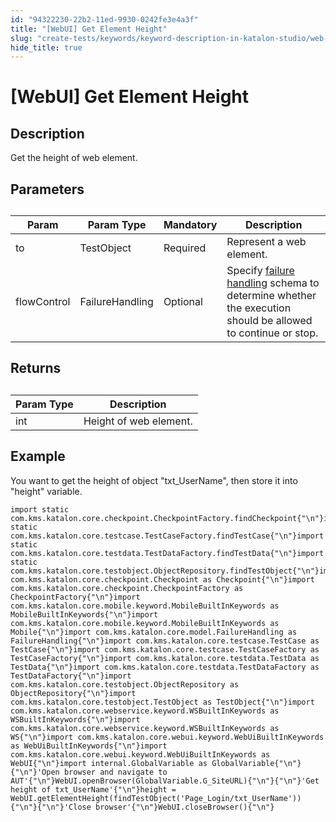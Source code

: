 ```yaml
---
id: "94322230-22b2-11ed-9930-0242fe3e4a3f"
title: "[WebUI] Get Element Height"
slug: "create-tests/keywords/keyword-description-in-katalon-studio/web-ui-keywords/webui-get-element-height"
hide_title: true
---
```


# <a id="id_0" class="anchor_top_offset"/><a id="ariaid-title1" class="anchor_top_offset"/>[WebUI] Get Element Height


## <a id="id_0__id_1" class="anchor_top_offset"/>Description  

              
<p xmlns="http://www.w3.org/1999/xhtml" className="p">Get the height of web element.</p> 
      

## <a id="id_0__id_2" class="anchor_top_offset"/>Parameters  

              
<table xmlns="http://www.w3.org/1999/xhtml" className="table anchor_top_offset" id="id_0__af4d95e5-9b25-401e-b7a5-396b43070d32"><caption /><thead className="thead"><tr className><th className="entry anchor_top_offset" id="id_0__af4d95e5-9b25-401e-b7a5-396b43070d32__entry__1">Param</th><th className="entry anchor_top_offset" id="id_0__af4d95e5-9b25-401e-b7a5-396b43070d32__entry__2">Param Type</th><th className="entry anchor_top_offset" id="id_0__af4d95e5-9b25-401e-b7a5-396b43070d32__entry__3">Mandatory</th><th className="entry anchor_top_offset" id="id_0__af4d95e5-9b25-401e-b7a5-396b43070d32__entry__4">Description</th></tr></thead><tbody className="tbody"><tr className><td className="entry" headers="id_0__af4d95e5-9b25-401e-b7a5-396b43070d32__entry__1 id_0__af4d95e5-9b25-401e-b7a5-396b43070d32__entry__2 id_0__af4d95e5-9b25-401e-b7a5-396b43070d32__entry__3 id_0__af4d95e5-9b25-401e-b7a5-396b43070d32__entry__4 ">to</td><td className="entry" headers="id_0__af4d95e5-9b25-401e-b7a5-396b43070d32__entry__1 id_0__af4d95e5-9b25-401e-b7a5-396b43070d32__entry__2 id_0__af4d95e5-9b25-401e-b7a5-396b43070d32__entry__3 id_0__af4d95e5-9b25-401e-b7a5-396b43070d32__entry__4 ">TestObject</td><td className="entry" headers="id_0__af4d95e5-9b25-401e-b7a5-396b43070d32__entry__1 id_0__af4d95e5-9b25-401e-b7a5-396b43070d32__entry__2 id_0__af4d95e5-9b25-401e-b7a5-396b43070d32__entry__3 id_0__af4d95e5-9b25-401e-b7a5-396b43070d32__entry__4 ">Required</td><td className="entry" headers="id_0__af4d95e5-9b25-401e-b7a5-396b43070d32__entry__1 id_0__af4d95e5-9b25-401e-b7a5-396b43070d32__entry__2 id_0__af4d95e5-9b25-401e-b7a5-396b43070d32__entry__3 id_0__af4d95e5-9b25-401e-b7a5-396b43070d32__entry__4 ">Represent a web element.</td></tr><tr className><td className="entry" headers="id_0__af4d95e5-9b25-401e-b7a5-396b43070d32__entry__1 id_0__af4d95e5-9b25-401e-b7a5-396b43070d32__entry__2 id_0__af4d95e5-9b25-401e-b7a5-396b43070d32__entry__3 id_0__af4d95e5-9b25-401e-b7a5-396b43070d32__entry__4 ">flowControl</td><td className="entry" headers="id_0__af4d95e5-9b25-401e-b7a5-396b43070d32__entry__1 id_0__af4d95e5-9b25-401e-b7a5-396b43070d32__entry__2 id_0__af4d95e5-9b25-401e-b7a5-396b43070d32__entry__3 id_0__af4d95e5-9b25-401e-b7a5-396b43070d32__entry__4 ">FailureHandling</td><td className="entry" headers="id_0__af4d95e5-9b25-401e-b7a5-396b43070d32__entry__1 id_0__af4d95e5-9b25-401e-b7a5-396b43070d32__entry__2 id_0__af4d95e5-9b25-401e-b7a5-396b43070d32__entry__3 id_0__af4d95e5-9b25-401e-b7a5-396b43070d32__entry__4 ">Optional</td><td className="entry" headers="id_0__af4d95e5-9b25-401e-b7a5-396b43070d32__entry__1 id_0__af4d95e5-9b25-401e-b7a5-396b43070d32__entry__2 id_0__af4d95e5-9b25-401e-b7a5-396b43070d32__entry__3 id_0__af4d95e5-9b25-401e-b7a5-396b43070d32__entry__4 ">Specify <a className="xref" href="/docs/maintain/configure-failure-handling-settings-in-katalon-studio">failure handling</a> schema to         determine whether the execution should be allowed to continue or         stop.</td></tr></tbody></table> 
      

## <a id="id_0__id_3" class="anchor_top_offset"/>Returns

              
<table xmlns="http://www.w3.org/1999/xhtml" className="table anchor_top_offset" id="id_0__87a1d4a6-2e94-435b-9fc7-99c0ecb882e7"><caption /><thead className="thead"><tr className><th className="entry anchor_top_offset" id="id_0__87a1d4a6-2e94-435b-9fc7-99c0ecb882e7__entry__1">Param Type</th><th className="entry anchor_top_offset" id="id_0__87a1d4a6-2e94-435b-9fc7-99c0ecb882e7__entry__2">Description</th></tr></thead><tbody className="tbody"><tr className><td className="entry" headers="id_0__87a1d4a6-2e94-435b-9fc7-99c0ecb882e7__entry__1 id_0__87a1d4a6-2e94-435b-9fc7-99c0ecb882e7__entry__2 ">int</td><td className="entry" headers="id_0__87a1d4a6-2e94-435b-9fc7-99c0ecb882e7__entry__1 id_0__87a1d4a6-2e94-435b-9fc7-99c0ecb882e7__entry__2 ">Height of web element.</td></tr></tbody></table> 
      

## <a id="id_0__id_4" class="anchor_top_offset"/>Example 

              
<p xmlns="http://www.w3.org/1999/xhtml" className="p">You want to get the height of object "txt_UserName",   then store it into "height" variable.</p> 
              
<pre xmlns="http://www.w3.org/1999/xhtml" className="pre codeblock"><code>import static com.kms.katalon.core.checkpoint.CheckpointFactory.findCheckpoint{"\n"}import static com.kms.katalon.core.testcase.TestCaseFactory.findTestCase{"\n"}import static com.kms.katalon.core.testdata.TestDataFactory.findTestData{"\n"}import static com.kms.katalon.core.testobject.ObjectRepository.findTestObject{"\n"}import com.kms.katalon.core.checkpoint.Checkpoint as Checkpoint{"\n"}import com.kms.katalon.core.checkpoint.CheckpointFactory as CheckpointFactory{"\n"}import com.kms.katalon.core.mobile.keyword.MobileBuiltInKeywords as MobileBuiltInKeywords{"\n"}import com.kms.katalon.core.mobile.keyword.MobileBuiltInKeywords as Mobile{"\n"}import com.kms.katalon.core.model.FailureHandling as FailureHandling{"\n"}import com.kms.katalon.core.testcase.TestCase as TestCase{"\n"}import com.kms.katalon.core.testcase.TestCaseFactory as TestCaseFactory{"\n"}import com.kms.katalon.core.testdata.TestData as TestData{"\n"}import com.kms.katalon.core.testdata.TestDataFactory as TestDataFactory{"\n"}import com.kms.katalon.core.testobject.ObjectRepository as ObjectRepository{"\n"}import com.kms.katalon.core.testobject.TestObject as TestObject{"\n"}import com.kms.katalon.core.webservice.keyword.WSBuiltInKeywords as WSBuiltInKeywords{"\n"}import com.kms.katalon.core.webservice.keyword.WSBuiltInKeywords as WS{"\n"}import com.kms.katalon.core.webui.keyword.WebUiBuiltInKeywords as WebUiBuiltInKeywords{"\n"}import com.kms.katalon.core.webui.keyword.WebUiBuiltInKeywords as WebUI{"\n"}import internal.GlobalVariable as GlobalVariable{"\n"}{"\n"}'Open browser and navigate to AUT'{"\n"}WebUI.openBrowser(GlobalVariable.G_SiteURL){"\n"}{"\n"}'Get height of txt_UserName'{"\n"}height = WebUI.getElementHeight(findTestObject('Page_Login/txt_UserName')){"\n"}{"\n"}'Close browser'{"\n"}WebUI.closeBrowser(){"\n"}</code></pre> 
            
